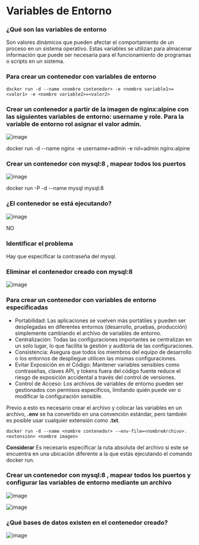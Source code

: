 # Variables de Entorno
### ¿Qué son las variables de entorno
Son valores dinámicos que pueden afectar el comportamiento de un proceso en un sistema operativo. Estas variables se utilizan para almacenar información que puede ser necesaria para el funcionamiento de programas o scripts en un sistema.

### Para crear un contenedor con variables de entorno

```
docker run -d --name <nombre contenedor> -e <nombre variable1>=<valor1> -e <nombre variable2>=<valor2>
```

### Crear un contenedor a partir de la imagen de nginx:alpine con las siguientes variables de entorno: username y role. Para la variable de entorno rol asignar el valor admin.

![image](https://github.com/LabP3/2024A-ISWD633-Practica2/assets/171348095/ce20fd2b-65ad-4f41-872a-e09d7a92a629)

docker run -d --name nginx -e username=admin -e rol=admin nginx:alpine

### Crear un contenedor con mysql:8 , mapear todos los puertos

![image](https://github.com/LabP3/2024A-ISWD633-Practica2/assets/171348095/7fe181c8-b983-4af0-8dd3-aca1e450db58)

docker run -P -d --name mysql mysql:8

### ¿El contenedor se está ejecutando?

![image](https://github.com/LabP3/2024A-ISWD633-Practica2/assets/171348095/b7c3c34b-a0cd-483e-a03f-9106f59035f8)

NO

### Identificar el problema

Hay que especificar la contraseña del mysql.

### Eliminar el contenedor creado con mysql:8 

![image](https://github.com/LabP3/2024A-ISWD633-Practica2/assets/171348095/45ec2a20-5746-4841-9987-e498d50c9148)

### Para crear un contenedor con variables de entorno especificadas
- Portabilidad: Las aplicaciones se vuelven más portátiles y pueden ser desplegadas en diferentes entornos (desarrollo, pruebas, producción) simplemente cambiando el archivo de variables de entorno.
- Centralización: Todas las configuraciones importantes se centralizan en un solo lugar, lo que facilita la gestión y auditoría de las configuraciones.
- Consistencia: Asegura que todos los miembros del equipo de desarrollo o los entornos de despliegue utilicen las mismas configuraciones.
- Evitar Exposición en el Código: Mantener variables sensibles como contraseñas, claves API, y tokens fuera del código fuente reduce el riesgo de exposición accidental a través del control de versiones.
- Control de Acceso: Los archivos de variables de entorno pueden ser gestionados con permisos específicos, limitando quién puede ver o modificar la configuración sensible.

Previo a esto es necesario crear el archivo y colocar las variables en un archivo, **.env** se ha convertido en una convención estándar, pero también es posible usar cualquier extensión como **.txt**.
```
docker run -d --name <nombre contenedor> --env-file=<nombreArchivo>.<extensión> <nombre imagen>
```
**Considerar**
Es necesario especificar la ruta absoluta del archivo si este se encuentra en una ubicación diferente a la que estás ejecutando el comando docker run.

### Crear un contenedor con mysql:8 , mapear todos los puertos y configurar las variables de entorno mediante un archivo

![image](https://github.com/LabP3/2024A-ISWD633-Practica2/assets/171348095/638e1e05-2ae7-413a-8848-0c38b411769a)

![image](https://github.com/LabP3/2024A-ISWD633-Practica2/assets/171348095/cbb77862-8cdd-4e6d-a004-66a210dfa7c8)
 
### ¿Qué bases de datos existen en el contenedor creado?

![image](https://github.com/LabP3/2024A-ISWD633-Practica2/assets/171348095/09c8b3dd-2ebb-495f-9c41-74f2bb2e19bb)
